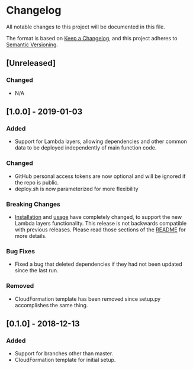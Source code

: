 # Changelog
All notable changes to this project will be documented in this file.

The format is based on [Keep a Changelog](https://keepachangelog.com/en/1.0.0/),
and this project adheres to [Semantic Versioning](https://semver.org/spec/v2.0.0.html).

## [Unreleased]
### Changed
- N/A

## [1.0.0] - 2019-01-03
### Added
- Support for Lambda layers, allowing dependencies and other common data to be deployed independently of main function code.

### Changed
- GitHub personal access tokens are now optional and will be ignored if the repo is public.
- deploy.sh is now parameterized for more flexibility

### Breaking Changes
- [Installation](https://github.com/duffrecords/lambda-lambda-lambda/tree/v1.0.0#installation) and [usage](https://github.com/duffrecords/lambda-lambda-lambda/tree/v1.0.0#usage) have completely changed, to support the new Lambda layers functionality.  This release is not backwards compatible with previous releases.  Please read those sections of the [README](https://github.com/duffrecords/lambda-lambda-lambda/blob/v1.0.0/README.md) for more details.

### Bug Fixes
- Fixed a bug that deleted dependencies if they had not been updated since the last run.

### Removed
- CloudFormation template has been removed since setup.py accomplishes the same thing.

## [0.1.0] - 2018-12-13
### Added
- Support for branches other than master.
- CloudFormation template for initial setup.
